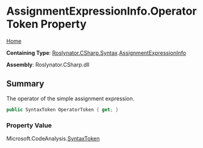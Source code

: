 <a name="_Top"></a>

# AssignmentExpressionInfo\.OperatorToken Property

[Home](../../../../../README.md#_Top)

**Containing Type**: [Roslynator.CSharp.Syntax](../../README.md#_Top)\.[AssignmentExpressionInfo](../README.md#_Top)

**Assembly**: Roslynator\.CSharp\.dll

## Summary

The operator of the simple assignment expression\.

```csharp
public SyntaxToken OperatorToken { get; }
```

### Property Value

Microsoft\.CodeAnalysis\.[SyntaxToken](https://docs.microsoft.com/en-us/dotnet/api/microsoft.codeanalysis.syntaxtoken)

